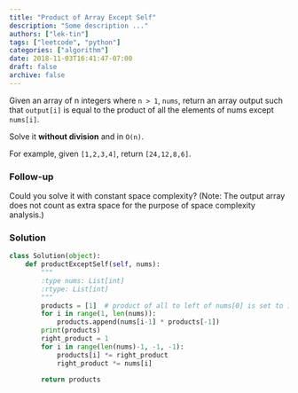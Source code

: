 ```yaml
---
title: "Product of Array Except Self"
description: "Some description ..."
authors: ["lek-tin"]
tags: ["leetcode", "python"]
categories: ["algorithm"]
date: 2018-11-03T16:41:47-07:00
draft: false
archive: false
---
```

Given an array of n integers where `n > 1`, `nums`, return an array output such that `output[i]` is equal to the product of all the elements of nums except `nums[i]`.

Solve it **without division** and in `O(n)`.

For example, given `[1,2,3,4]`, return `[24,12,8,6]`.

### Follow-up
Could you solve it with constant space complexity? (Note: The output array does not count as extra space for the purpose of space complexity analysis.)

### Solution
```python
class Solution(object):
    def productExceptSelf(self, nums):
        """
        :type nums: List[int]
        :rtype: List[int]
        """
        products = [1]  # product of all to left of nums[0] is set to 1
        for i in range(1, len(nums)):
            products.append(nums[i-1] * products[-1])
        print(products)
        right_product = 1
        for i in range(len(nums)-1, -1, -1):
            products[i] *= right_product
            right_product *= nums[i]

        return products
```